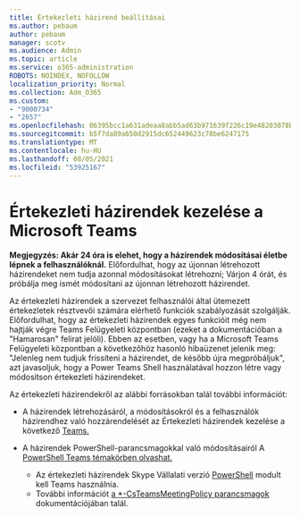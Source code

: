 ```yaml
---
title: Értekezleti házirend beállításai
ms.author: pebaum
author: pebaum
manager: scotv
ms.audience: Admin
ms.topic: article
ms.service: o365-administration
ROBOTS: NOINDEX, NOFOLLOW
localization_priority: Normal
ms.collection: Adm_O365
ms.custom:
- "9000734"
- "2657"
ms.openlocfilehash: 06395bcc1a631adeaa8abb5ad63b971639f226c19e48203078ba1097d43a50f8
ms.sourcegitcommit: b5f7da89a650d2915dc652449623c78be6247175
ms.translationtype: MT
ms.contentlocale: hu-HU
ms.lasthandoff: 08/05/2021
ms.locfileid: "53925167"
---
```

# <a name="manage-meeting-policies-in-microsoft-teams"></a>Értekezleti házirendek kezelése a Microsoft Teams

**Megjegyzés: Akár 24 óra is elehet, hogy a házirendek módosításai életbe lépnek a felhasználóknál.** Előfordulhat, hogy az újonnan létrehozott házirendeket nem tudja azonnal módosításokat létrehozni; Várjon 4 órát, és próbálja meg ismét módosítani az újonnan létrehozott házirendet.

Az értekezleti házirendek a szervezet felhasználói által ütemezett értekezletek résztvevői számára elérhető funkciók szabályozását szolgálják. Előfordulhat, hogy az értekezleti házirendek egyes funkcióit még nem hajtják végre Teams Felügyeleti központban (ezeket a dokumentációban a "Hamarosan" felirat jelöli). Ebben az esetben, vagy ha a Microsoft Teams Felügyeleti központban a következőhöz hasonló hibaüzenet jelenik meg: "Jelenleg nem tudjuk frissíteni a házirendet, de később újra megpróbáljuk", azt javasoljuk, hogy a Power Teams Shell használatával hozzon létre vagy módosítson értekezleti házirendeket. 

Az értekezleti házirendekről az alábbi forrásokban talál további információt:

- A házirendek létrehozásáról, a módosításokról és a felhasználók házirendhez való hozzárendelését az Értekezleti házirendek kezelése a következő [Teams.](https://docs.microsoft.com/microsoftteams/meeting-policies-in-teams)

- A házirendek PowerShell-parancsmagokkal való módosításairól A [PowerShell Teams témakörben olvashat.](https://docs.microsoft.com/microsoftteams/teams-powershell-overview) 
    - Az értekezleti házirendek Skype Vállalati verzió [PowerShell](https://docs.microsoft.com/skypeforbusiness/set-up-your-computer-for-windows-powershell/download-and-install-the-skype-for-business-online-connector) modult kell Teams használnia. 
    - További információt [a *-CsTeamsMeetingPolicy parancsmagok](https://docs.microsoft.com/search/?search=CsTeamsMeetingPolicy&view=skype-ps) dokumentációjában talál.

